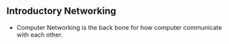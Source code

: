 ## Introductory Networking

- Computer Networking is the back bone for how computer communicate with each other. 
